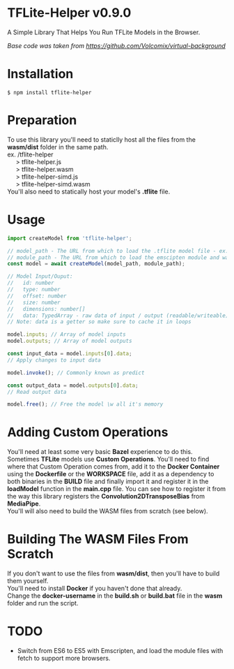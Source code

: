 # TFLite-Helper v0.9.0

A Simple Library That Helps You Run TFLite Models in the Browser.

_Base code was taken from https://github.com/Volcomix/virtual-background_

# Installation

```
$ npm install tflite-helper
```

# Preparation

To use this library you'll need to staticlly host all the files from the **wasm/dist** folder in the same path.  
ex. /tflite-helper  
&nbsp;&nbsp;&nbsp;&nbsp;&nbsp;\> tflite-helper.js  
&nbsp;&nbsp;&nbsp;&nbsp;&nbsp;\> tflite-helper.wasm  
&nbsp;&nbsp;&nbsp;&nbsp;&nbsp;\> tflite-helper-simd.js  
&nbsp;&nbsp;&nbsp;&nbsp;&nbsp;\> tflite-helper-simd.wasm  
You'll also need to statically host your model's **.tflite** file.

# Usage

```javascript
import createModel from 'tflite-helper';

// model_path - The URL from which to load the .tflite model file - ex. /model.tflite
// module_path - The URL from which to load the emscipten module and wasm files - ex. /tflite-helper/
const model = await createModel(model_path, module_path);

// Model Input/Ouput:
//   id: number
//   type: number
//   offset: number
//   size: number
//   dimensions: number[]
//   data: TypedArray - raw data of input / output (readable/writeable)
// Note: data is a getter so make sure to cache it in loops

model.inputs; // Array of model inputs
model.outputs; // Array of model outputs

const input_data = model.inputs[0].data;
// Apply changes to input data

model.invoke(); // Commonly known as predict

const output_data = model.outputs[0].data;
// Read output data

model.free(); // Free the model \w all it's memory
```

# Adding Custom Operations

You'll need at least some very basic **Bazel** experience to do this.  
Sometimes **TFLite** models use **Custom Operations**. You'll need to find where that Custom Operation comes from, add it to the **Docker Container** using the **Dockerfile** or the **WORKSPACE** file, add it as a dependency to both binaries in the **BUILD** file and finally import it and register it in the **loadModel** function in the **main.cpp** file. You can see how to register it from the way this library registers the **Convolution2DTransposeBias** from **MediaPipe**.  
You'll will also need to build the WASM files from scratch (see below).

# Building The WASM Files From Scratch

If you don't want to use the files from **wasm/dist**, then you'll have to build them yourself.  
You'll need to install **Docker** if you haven't done that already.  
Change the **docker-username** in the **build\.sh** or **build.bat** file in the **wasm** folder and run the script.

# TODO

- Switch from ES6 to ES5 with Emscripten, and load the module files with fetch to support more browsers.
